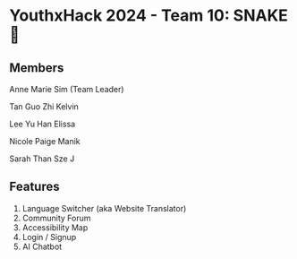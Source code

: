 # YouthxHack 2024 - Team 10: SNAKE 💚
## Members
Anne Marie Sim (Team Leader)

Tan Guo Zhi Kelvin

Lee Yu Han Elissa

Nicole Paige Manik

Sarah Than Sze J

## Features
1. Language Switcher (aka Website Translator)
2. Community Forum
3. Accessibility Map
4. Login / Signup
5. AI Chatbot
